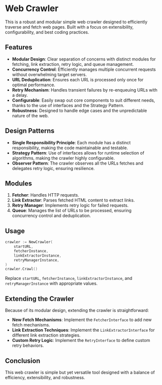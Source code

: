 
# Web Crawler
This is a robust and modular simple web crawler designed to efficiently traverse and fetch web pages. Built with a focus on extensibility, configurability, and best coding practices.

## Features

- **Modular Design**: Clear separation of concerns with distinct modules for fetching, link extraction, retry logic, and queue management.
- **Concurrency Control**: Efficiently manages multiple concurrent requests without overwhelming target servers.
- **URL Deduplication**: Ensures each URL is processed only once for optimal performance.
- **Retry Mechanism**: Handles transient failures by re-enqueuing URLs with a delay.
- **Configurable**: Easily swap out core components to suit different needs, thanks to the use of interfaces and the Strategy Pattern.
- **Robustness**: Designed to handle edge cases and the unpredictable nature of the web.

## Design Patterns

- **Single Responsibility Principle**: Each module has a distinct responsibility, making the code maintainable and testable.
- **Strategy Pattern**: Use of interfaces allows for runtime selection of algorithms, making the crawler highly configurable.
- **Observer Pattern**: The crawler observes all the URLs fetches and delegates retry logic, ensuring resilience.

## Modules

1. **Fetcher**: Handles HTTP requests.
2. **Link Extractor**: Parses fetched HTML content to extract links.
3. **Retry Manager**: Implements retry logic for failed requests.
4. **Queue**: Manages the list of URLs to be processed, ensuring concurrency control and deduplication.

## Usage

```go
crawler := NewCrawler(
    startURL,
    fetcherInstance,
    linkExtractorInstance,
    retryManagerInstance,
)
crawler.Crawl()
```

Replace `startURL`, `fetcherInstance`, `linkExtractorInstance`, and `retryManagerInstance` with appropriate values.

## Extending the Crawler

Because of its modular design, extending the crawler is straightforward:

- **New Fetch Mechanisms**: Implement the `FetcherInterface` to add new fetch mechanisms.
- **Link Extraction Techniques**: Implement the `LinkExtractorInterface` for different link extraction strategies.
- **Custom Retry Logic**: Implement the `RetryInterface` to define custom retry behaviors.

## Conclusion

This web crawler is simple but yet versatile tool designed with a balance of efficiency, extensibility, and robustness. 